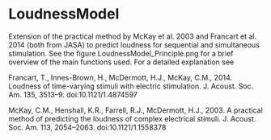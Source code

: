 # LoudnessModel
Extension of the practical method by McKay et al. 2003 and Francart et al. 2014 (both from JASA) to predict loudness for sequential and simultaneous stimulation. See the figure LoudnessModel_Principle.png for a brief overview of the main functions used. For a detailed explanation see

Francart, T., Innes-Brown, H., McDermott, H.J., McKay, C.M., 2014. Loudness of time-varying stimuli with electric stimulation. J. Acoust. Soc. Am. 135, 3513–9. doi:10.1121/1.4874597

McKay, C.M., Henshall, K.R., Farrell, R.J., McDermott, H.J., 2003. A practical method of predicting the loudness of complex electrical stimuli. J. Acoust. Soc. Am. 113, 2054–2063. doi:10.1121/1.1558378

